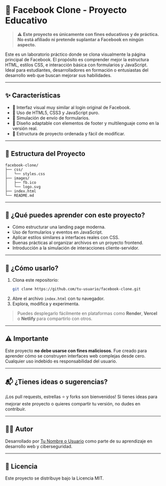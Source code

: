 # 📘 Facebook Clone - Proyecto Educativo

> ⚠️ **Este proyecto es únicamente con fines educativos y de práctica. No está afiliado ni pretende suplantar a Facebook en ningún aspecto.**

Este es un laboratorio práctico donde se clona visualmente la página principal de Facebook. El propósito es comprender mejor la estructura HTML, estilos CSS, e interacción básica con formularios y JavaScript.  
Ideal para estudiantes, desarrolladores en formación o entusiastas del desarrollo web que buscan mejorar sus habilidades.

---

## ✨ Características

- 🔹 Interfaz visual muy similar al login original de Facebook.
- 🔹 Uso de HTML5, CSS3 y JavaScript puro.
- 🔹 Simulación de envío de formularios.
- 🔹 Diseño adaptable con elementos de footer y multilenguaje como en la versión real.
- 🔹 Estructura de proyecto ordenada y fácil de modificar.

---

## 📂 Estructura del Proyecto

```
facebook-clone/
├── css/
│   └── styles.css
├── images/
│   ├── fb.ico
│   └── logo.svg
├── index.html
└── README.md
```

---

## 🧠 ¿Qué puedes aprender con este proyecto?

- Cómo estructurar una landing page moderna.
- Uso de formularios y eventos en JavaScript.
- Aplicar estilos similares a interfaces reales con CSS.
- Buenas prácticas al organizar archivos en un proyecto frontend.
- Introducción a la simulación de interacciones cliente-servidor.

---

## 🚀 ¿Cómo usarlo?

1. Clona este repositorio:
   ```bash
   git clone https://github.com/tu-usuario/facebook-clone.git
   ```
2. Abre el archivo `index.html` con tu navegador.
3. Explora, modifica y experimenta.

> Puedes desplegarlo fácilmente en plataformas como **Render**, **Vercel** o **Netlify** para compartirlo con otros.

---

## ⚠️ Importante

Este proyecto **no debe usarse con fines maliciosos**. Fue creado para aprender cómo se construyen interfaces web complejas desde cero. Cualquier uso indebido es responsabilidad del usuario.

---

## 📬 ¿Tienes ideas o sugerencias?

¡Los pull requests, estrellas ⭐ y forks son bienvenidos! Si tienes ideas para mejorar este proyecto o quieres compartir tu versión, no dudes en contribuir.

---

## 🧑‍💻 Autor

Desarrollado por [Tu Nombre o Usuario](https://github.com/tu-usuario) como parte de su aprendizaje en desarrollo web y ciberseguridad.

---

## 📝 Licencia

Este proyecto se distribuye bajo la Licencia MIT.
